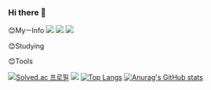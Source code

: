 ### Hi there 👋

<!-- <img src="https://img.shields.io/badge/이름-색상코드?style=flat-square&logo=로고명&logoColor=로고색"/> -->

😊MyㅡInfo
<a href="https://github.com/j9972"><img src="https://hits.seeyoufarm.com/api/count/incr/badge.svg?url=https%3A%2F%2Fgithub.com%2Fseondal&count_bg=%23000000&title_bg=%23000000&icon=github.svg&icon_color=%23E7E7E7&title=GitHub&edge_flat=false)"/></a>
<a href="https://www.instagram.com/jung_su_0/"><img src="https://img.shields.io/badge/InstaGram-E4405F?style=flat-square&logo=Instagram&logoColor=pink"/></a>
<a href="https://mail.google.com/mail/"><img src="https://img.shields.io/badge/GMail-E4405F?style=flat-square&logo=GMail&logoColor=red"/></a>

😊Studying


😊Tools


[![Solved.ac
프로필](http://mazassumnida.wtf/api/mini/generate_badge?boj=j9972)](https://solved.ac/j9972)
<img src="http://mazandi.herokuapp.com/api?handle={j9972}&theme=warm"/>
[![Top Langs](https://github-readme-stats.vercel.app/api/top-langs/?username=j9972)](https://github.com/j9972/github-readme-stats)
[![Anurag's GitHub stats](https://github-readme-stats.vercel.app/api?username=j9972)](https://github.com/j9972/github-readme-stats)
